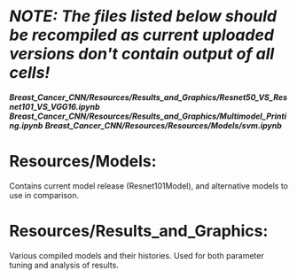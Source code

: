 # ***NOTE: The files listed below should be recompiled as current uploaded versions don't contain output of all cells!***
  ***Breast_Cancer_CNN/Resources/Results_and_Graphics/Resnet50_VS_Resnet101_VS_VGG16.ipynb***
  ***Breast_Cancer_CNN/Resources/Results_and_Graphics/Multimodel_Printing.ipynb***
  ***Breast_Cancer_CNN/Resources/Resources/Models/svm.ipynb***
# Resources/Models: 
Contains current model release (Resnet101Model), and alternative models to use in comparison.

# Resources/Results_and_Graphics: 
Various compiled models and their histories. Used for both parameter tuning and analysis of results.
